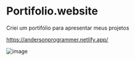 # Portifolio.website

Criei um portifólio para apresentar meus projetos

https://andersonprogrammer.netlify.app/

![image](https://github.com/AndersonRodrigues1/Portifolio.website/assets/127049907/815e6c43-4dd8-4138-97b8-2713caa11b21)
